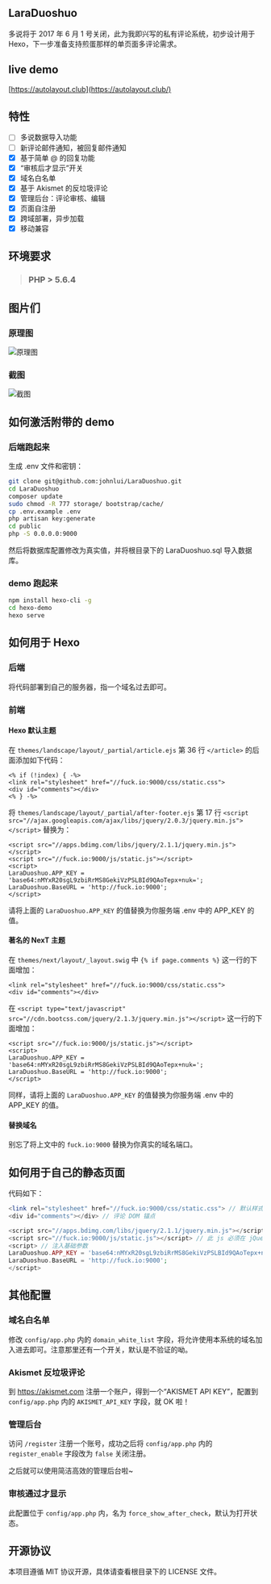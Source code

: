 LaraDuoshuo
----

多说将于 2017 年 6 月 1 号关闭，此为我即兴写的私有评论系统，初步设计用于 Hexo，下一步准备支持煎蛋那样的单页面多评论需求。

## live demo

[https://autolayout.club](https://autolayout.club/)

## 特性

- [ ] 多说数据导入功能
- [ ] 新评论邮件通知，被回复邮件通知
- [x] 基于简单 @ 的回复功能
- [x] “审核后才显示”开关
- [x] 域名白名单
- [x] 基于 Akismet 的反垃圾评论
- [x] 管理后台：评论审核、编辑
- [x] 页面自注册
- [x] 跨域部署，异步加载
- [x] 移动兼容

## 环境要求

> ### PHP > 5.6.4

## 图片们

### 原理图

![原理图](https://raw.githubusercontent.com/johnlui/LaraDuoshuo/master/public/pic1.jpg)

### 截图

![截图](https://raw.githubusercontent.com/johnlui/LaraDuoshuo/master/public/pic2.jpg)

## 如何激活附带的 demo

### 后端跑起来

生成 .env 文件和密钥：

```bash
git clone git@github.com:johnlui/LaraDuoshuo.git
cd LaraDuoshuo
composer update
sudo chmod -R 777 storage/ bootstrap/cache/
cp .env.example .env
php artisan key:generate
cd public
php -S 0.0.0.0:9000
```

然后将数据库配置修改为真实值，并将根目录下的 LaraDuoshuo.sql 导入数据库。

### demo 跑起来

```bash
npm install hexo-cli -g
cd hexo-demo
hexo serve
```

## 如何用于 Hexo

### 后端

将代码部署到自己的服务器，指一个域名过去即可。

### 前端

#### Hexo 默认主题

在 `themes/landscape/layout/_partial/article.ejs` 第 36 行 `</article>` 的后面添加如下代码：

```ejs
<% if (!index) { -%>
<link rel="stylesheet" href="//fuck.io:9000/css/static.css">
<div id="comments"></div>
<% } -%>
```

将 `themes/landscape/layout/_partial/after-footer.ejs` 第 17 行 `<script src="//ajax.googleapis.com/ajax/libs/jquery/2.0.3/jquery.min.js"></script>` 替换为：

```ejs
<script src="//apps.bdimg.com/libs/jquery/2.1.1/jquery.min.js"></script>
<script src="//fuck.io:9000/js/static.js"></script>
<script>
LaraDuoshuo.APP_KEY = 'base64:nMYxR20sgL9zbiRrMS8GekiVzPSLBId9QAoTepx+nuk=';
LaraDuoshuo.BaseURL = 'http://fuck.io:9000';
</script>
```

请将上面的 `LaraDuoshuo.APP_KEY` 的值替换为你服务端 .env 中的 APP_KEY 的值。

#### 著名的 NexT 主题

在 `themes/next/layout/_layout.swig` 中 `{% if page.comments %}` 这一行的下面增加：

```swig
<link rel="stylesheet" href="//fuck.io:9000/css/static.css">
<div id="comments"></div>
```

在 `<script type="text/javascript" src="//cdn.bootcss.com/jquery/2.1.3/jquery.min.js"></script>` 这一行的下面增加：

```swig
<script src="//fuck.io:9000/js/static.js"></script>
<script>
LaraDuoshuo.APP_KEY = 'base64:nMYxR20sgL9zbiRrMS8GekiVzPSLBId9QAoTepx+nuk=';
LaraDuoshuo.BaseURL = 'http://fuck.io:9000';
</script>
```

同样，请将上面的 `LaraDuoshuo.APP_KEY` 的值替换为你服务端 .env 中的 APP_KEY 的值。

#### 替换域名

别忘了将上文中的 `fuck.io:9000` 替换为你真实的域名端口。


## 如何用于自己的静态页面

代码如下：

```php
<link rel="stylesheet" href="//fuck.io:9000/css/static.css"> // 默认样式
<div id="comments"></div> // 评论 DOM 锚点

<script src="//apps.bdimg.com/libs/jquery/2.1.1/jquery.min.js"></script>
<script src="//fuck.io:9000/js/static.js"></script> // 此 js 必须在 jQuery 之后引入，否则会被覆盖
<script> // 注入基础参数
LaraDuoshuo.APP_KEY = 'base64:nMYxR20sgL9zbiRrMS8GekiVzPSLBId9QAoTepx+nuk=';
LaraDuoshuo.BaseURL = 'http://fuck.io:9000';
</script>
```

## 其他配置

### 域名白名单

修改 `config/app.php` 内的 `domain_white_list` 字段，将允许使用本系统的域名加入进去即可。注意那里还有一个开关，默认是不验证的呦。

### Akismet 反垃圾评论

到 https://akismet.com 注册一个账户，得到一个“AKISMET API KEY”，配置到 `config/app.php` 内的 `AKISMET_API_KEY` 字段，就 OK 啦！

### 管理后台

访问 `/register` 注册一个账号，成功之后将 `config/app.php` 内的 `register_enable` 字段改为 `false` 关闭注册。

之后就可以使用简洁高效的管理后台啦~

### 审核通过才显示

此配置位于 `config/app.php` 内，名为 `force_show_after_check`，默认为打开状态。

## 开源协议

本项目遵循 MIT 协议开源，具体请查看根目录下的 LICENSE 文件。